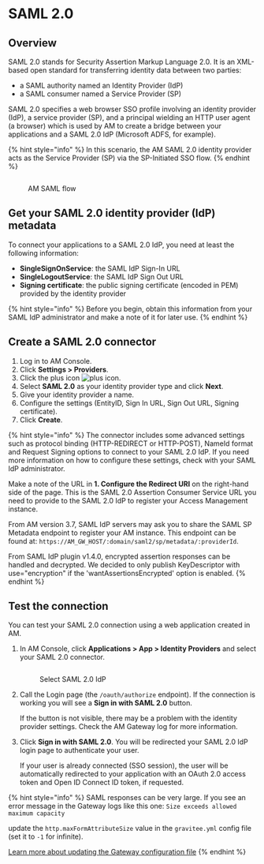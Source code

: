 # SAML 2.0

## Overview

SAML 2.0 stands for Security Assertion Markup Language 2.0. It is an XML-based open standard for transferring identity data between two parties:

* a SAML authority named an Identity Provider (IdP)
* a SAML consumer named a Service Provider (SP)

SAML 2.0 specifies a web browser SSO profile involving an identity provider (IdP), a service provider (SP), and a principal wielding an HTTP user agent (a browser) which is used by AM to create a bridge between your applications and a SAML 2.0 IdP (Microsoft ADFS, for example).

{% hint style="info" %}
In this scenario, the AM SAML 2.0 identity provider acts as the Service Provider (SP) via the SP-Initiated SSO flow.
{% endhint %}

<figure><img src="https://docs.gravitee.io/images/am/current/graviteeio-am-userguide-social-idp-saml2.png" alt=""><figcaption><p>AM SAML flow</p></figcaption></figure>

## Get your SAML 2.0 identity provider (IdP) metadata

To connect your applications to a SAML 2.0 IdP, you need at least the following information:

* **SingleSignOnService**: the SAML IdP Sign-In URL
* **SingleLogoutService**: the SAML IdP Sign Out URL
* **Signing certificate**: the public signing certificate (encoded in PEM) provided by the identity provider

{% hint style="info" %}
Before you begin, obtain this information from your SAML IdP administrator and make a note of it for later use.
{% endhint %}

## Create a SAML 2.0 connector

1. Log in to AM Console.
2. Click **Settings > Providers**.
3. Click the plus icon ![plus icon](https://docs.gravitee.io/images/icons/plus-icon.png).
4. Select **SAML 2.0** as your identity provider type and click **Next**.
5. Give your identity provider a name.
6. Configure the settings (EntityID, Sign In URL, Sign Out URL, Signing certificate).
7. Click **Create**.

{% hint style="info" %}
The connector includes some advanced settings such as protocol binding (HTTP-REDIRECT or HTTP-POST), NameId format and Request Signing options to connect to your SAML 2.0 IdP. If you need more information on how to configure these settings, check with your SAML IdP administrator.

Make a note of the URL in **1. Configure the Redirect URI** on the right-hand side of the page. This is the SAML 2.0 Assertion Consumer Service URL you need to provide to the SAML 2.0 IdP to register your Access Management instance.

From AM version 3.7, SAML IdP servers may ask you to share the SAML SP Metadata endpoint to register your AM instance. This endpoint can be found at: `https://AM_GW_HOST/:domain/saml2/sp/metadata/:providerId`.

From SAML IdP plugin v1.4.0, encrypted assertion responses can be handled and decrypted. We decided to only publish KeyDescriptor with use="encryption" if the 'wantAssertionsEncrypted' option is enabled.
{% endhint %}

## Test the connection

You can test your SAML 2.0 connection using a web application created in AM.

1.  In AM Console, click **Applications > App > Identity Providers** and select your SAML 2.0 connector.

    <figure><img src="https://docs.gravitee.io/images/am/current/graviteeio-am-userguide-social-idp-list.png" alt=""><figcaption><p>Select SAML 2.0 IdP</p></figcaption></figure>
2.  Call the Login page (the `/oauth/authorize` endpoint). If the connection is working you will see a **Sign in with SAML 2.0** button.

    If the button is not visible, there may be a problem with the identity provider settings. Check the AM Gateway log for more information.
3.  Click **Sign in with SAML 2.0**. You will be redirected your SAML 2.0 IdP login page to authenticate your user.

    If your user is already connected (SSO session), the user will be automatically redirected to your application with an OAuth 2.0 access token and Open ID Connect ID token, if requested.

{% hint style="info" %}
SAML responses can be very large. If you see an error message in the Gateway logs like this one: `Size exceeds allowed maximum capacity`

update the `http.maxFormAttributeSize` value in the `gravitee.yml` config file (set it to `-1` for infinite).

[Learn more about updating the Gateway configuration file](../../../getting-started/configuration/configure-am-gateway/)
{% endhint %}
